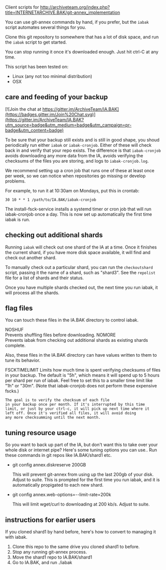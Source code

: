 Client scripts for
<http://archiveteam.org/index.php?title=INTERNETARCHIVE.BAK/git-annex_implementation>

You can use git-annex commands by hand, if you prefer, but the `iabak`
script automates several things for you.

Clone this git repository to somewhere that has a lot of disk space,
and run the `iabak` script to get started.

You can stop running it once it's downloaded enough. Just hit ctrl-C at any
time.

This script has been tested on:

* Linux (any not too minimal distribution)
* OSX

## care and feeding of your backup

[![Join the chat at https://gitter.im/ArchiveTeam/IA.BAK](https://badges.gitter.im/Join%20Chat.svg)](https://gitter.im/ArchiveTeam/IA.BAK?utm_source=badge&utm_medium=badge&utm_campaign=pr-badge&utm_content=badge)

To be sure that your backup still exists and is still in good shape,
you shoud periodically run either `iabak` or `iabak-cronjob`. Either
of these will check back in and verify that your repo exists. The
difference is that `iabak-cronjob` avoids downloading any more data
from the IA, avoids verifying the checksums of the files you are storing,
and logs to `iabak-cronjob.log`.

We recommend setting up a cron job that runs one of these at least once per
week, so we can notice when repositories go missing or develop problems.

For example, to run it at 10:30am on Mondays, put this in crontab:

	30 10 * * 1 /path/to/IA.BAK/iabak-cronjob

The install-fsck-service installs a systemd timer or cron job that will run
iabak-cronjob once a day. This is now set up automatically the first time
iabak is run.

## checking out additional shards

Running `iabak` will check out one shard of the IA at a time. Once it
finishes the current shard, if you have more disk space available, it will
find and check out another shard.

To manually check out a particular shard, you can run the
`checkoutshard` script, passing it the name of a shard, such as "shard3".
See the `repolist` file for a list of shards and their status.

Once you have multiple shards checked out, the next time you run iabak,
it will process all the shards.

## flag files

You can touch these files in the IA.BAK directory to control iabak.

NOSHUF	
	Prevents shuffling files before downloading.
NOMORE	
	Prevents iabak from checking out additional shards as existing
	shards complete.

Also, these files in the IA.BAK directory can have values written
to them to tune its behavior.

FSCKTIMELIMIT
	Limits how much time is spent verifying checksums of
	files in your backup. The default is "5h", which means
	it will spend up to 5 hours per shard per run of iabak.
	Feel free to set this to a smaller time limit like "1h" or "30m".
	(Note that iabak-cronjob does not perform these expensive fscks.)

	The goal is to verify the checksum of each file
	in your backup once per month. If it's interrupted by this time
	limit, or just by your ctrl-c, it will pick up next time where it
	left off. Once it's verified all files, it will avoid doing
	any more checksumming until the next month.

## tuning resource usage

So you want to back up part of the IA, but don't want this to take over
your whole disk or internet pipe? Here's some tuning options you can use..
Run these commands in git repos like IA.BAK/shard1 etc.

* git config annex.diskreserve 200GB

  This will prevent git-annex from using up the last 200gb of your disk.
  Adjust to suite. This is prompted for the first time you run iabak, and it
  is automatically propigated to each new shard.

* git config annex.web-options=--limit-rate=200k

  This will limit wget/curl to downloading at 200 kb/s. Adjust to suite. 

## instructions for earlier users

If you cloned shard1 by hand before, here's how to convert to managing it
with iabak.

1. Clone this repo to the same drive you cloned shard1 to before.
2. Stop any running git-annex process.
3. Move the shard1 repo to IA.BAK/shard1
4. Go to IA.BAK, and run ./iabak
